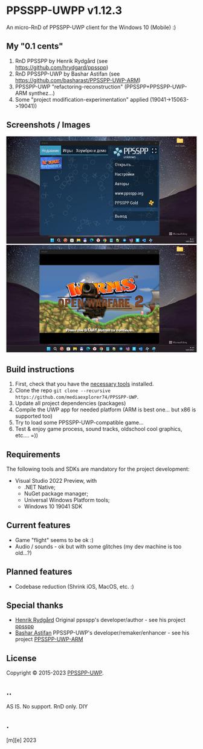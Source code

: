 # PPSSPP-UWPP v1.12.3
An micro-RnD of PPSSPP-UWP client for the Windows 10 (Mobile) :)
    
## My "0.1 cents"
1. RnD PPSSPP by Henrik Rydgård (see https://github.com/hrydgard/ppsspp)
2. RnD PPSSPP-UWP by Bashar Astifan (see https://github.com/basharast/PPSSPP-UWP-ARM) 
3. PPSSPP-UWP "refactoring-reconstruction" (PPSSPP+PPSSPP-UWP-ARM synthez...)
4. Some "project modification-experimentation" applied (19041->15063->19041))

## Screenshots / Images
![](images/shot1.png)
![](images/shot2.png)

## Build instructions
1. First, check that you have the [necessary tools](#requirements) installed.
2. Clone the repo `git clone --recursive https://github.com/mediaexplorer74/PPSSPP-UWP`.
3. Update all project dependencies (packages) 
4. Compile the UWP app for needed platform (ARM is best one... but x86 is supported too)
5. Try to load some PPSSPP-UWP-compatible game... 
6. Test & enjoy game process, sound tracks, oldschool cool graphics, etc.... =))
 
## Requirements
The following tools and SDKs are mandatory for the project development:
* Visual Studio 2022 Preview, with
    * .NET Native;
    * NuGet package manager;
    * Universal Windows Platform tools;
    * Windows 10 19041 SDK

## Current features
- Game "flight" seems to be ok :)
- Audio / sounds - ok but with some glitches (my dev machine is too old...?)

## Planned features
- Codebase reduction (Shrink iOS, MacOS, etc. :)

## Special thanks
- [Henrik Rydgård](https://github.com/hrydgard) Original ppsspp's developer/author - see his project [ppsspp](https://github.com/hrydgard/ppsspp)
- [Bashar Astifan](https://github.com/basharast) PPSSPP-UWP's developer/remaker/enhancer - see his project [PPSSPP-UWP-ARM](https://github.com/basharast/PPSSPP-UWP-ARM) 

## License
Copyright © 2015-2023 [PPSSPP-UWP](https://github.com/hrydgard/graphs/contributors).

## ..
AS IS. No support. RnD only. DIY

## .
[m][e] 2023
